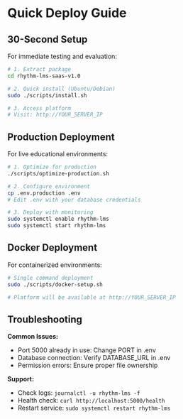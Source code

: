 # Quick Deploy Guide

## 30-Second Setup

For immediate testing and evaluation:

```bash
# 1. Extract package
cd rhythm-lms-saas-v1.0

# 2. Quick install (Ubuntu/Debian)
sudo ./scripts/install.sh

# 3. Access platform
# Visit: http://YOUR_SERVER_IP
```

## Production Deployment

For live educational environments:

```bash
# 1. Optimize for production
./scripts/optimize-production.sh

# 2. Configure environment
cp .env.production .env
# Edit .env with your database credentials

# 3. Deploy with monitoring
sudo systemctl enable rhythm-lms
sudo systemctl start rhythm-lms
```

## Docker Deployment

For containerized environments:

```bash
# Single command deployment
sudo ./scripts/docker-setup.sh

# Platform will be available at http://YOUR_SERVER_IP
```

## Troubleshooting

**Common Issues:**
- Port 5000 already in use: Change PORT in .env
- Database connection: Verify DATABASE_URL in .env
- Permission errors: Ensure proper file ownership

**Support:**
- Check logs: `journalctl -u rhythm-lms -f`
- Health check: `curl http://localhost:5000/health`
- Restart service: `sudo systemctl restart rhythm-lms`